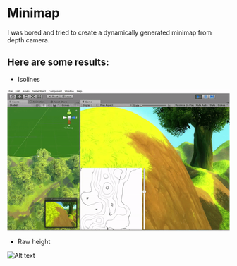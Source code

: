 # Minimap
I was bored and tried to create a dynamically generated minimap from depth camera.

## Here are some results:

* Isolines

![Alt text](/LinesPreview.gif?raw=true "Preview")

* Raw height

![Alt text](/HeightPreview.gif?raw=true "Preview")

